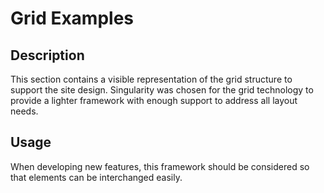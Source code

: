 # Grid Examples

## Description
This section contains a visible representation of the grid structure to support the site design. Singularity was chosen for the grid technology to provide a lighter framework with enough support to address all layout needs.    

## Usage
 When developing new features, this framework should be considered so that elements can be interchanged easily. 
